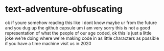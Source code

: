 # text-adventure-obfuscating
ok if youre somehow reading this like i dont know maybe ur from the future and you dug up the github capsule um i am very sorry
this is not a good representation of what the people of our age coded, ok this is just a little joke we're doing where
we're making code in as little characters as possible
if you have a time machine visit us in 2020
